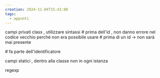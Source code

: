 ```yaml
---
creation: 2024-11-04T15:42:00
tags:
  - appunti
---
```

campi privati class , utilizzare sintassi # prima dell'id , non danno errore nel codice vecchio perchè non era possibile usare # prima di un id -> non sarà mai presente

\# fa parte dell'identificatore  

campi statici , dentro alla classe non in ogni istanza 

regexp 